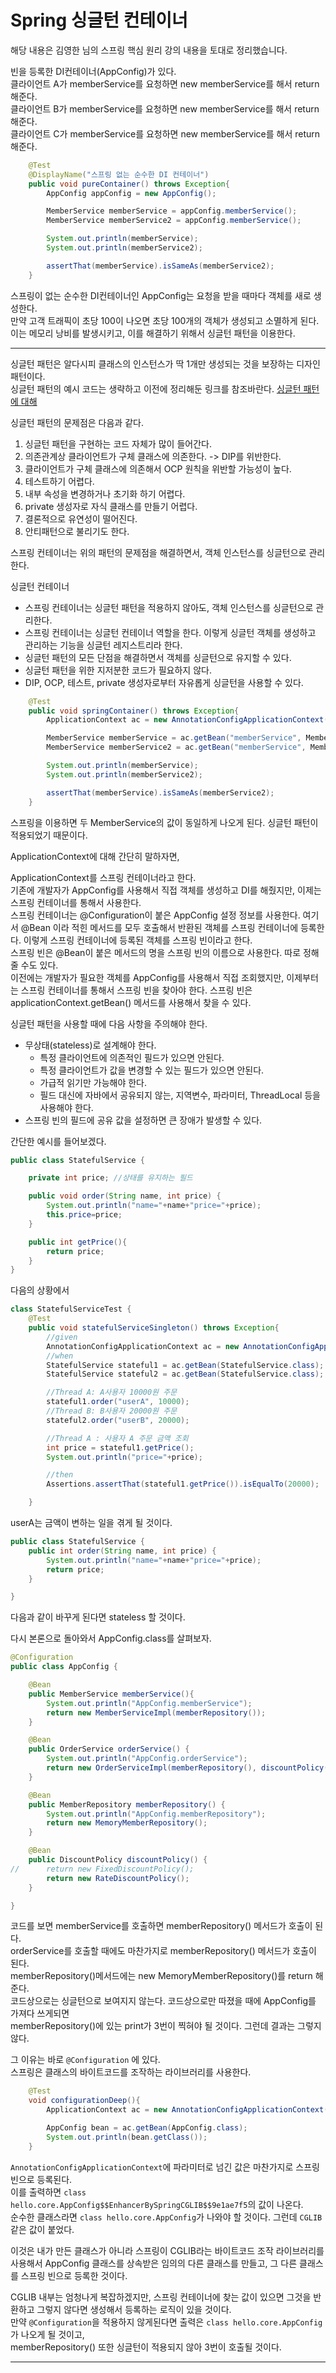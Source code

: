 # Spring 싱글턴 컨테이너
해당 내용은 김영한 님의 스프링 핵심 원리 강의 내용을 토대로 정리했습니다.  

빈을 등록한 DI컨테이너(AppConfig)가 있다.  
클라이언트 A가 memberService를 요청하면 new memberService를 해서 return 해준다.  
클라이언트 B가 memberService를 요청하면 new memberService를 해서 return 해준다.  
클라이언트 C가 memberService를 요청하면 new memberService를 해서 return 해준다.  

```java
    @Test
    @DisplayName("스프링 없는 순수한 DI 컨테이너")
    public void pureContainer() throws Exception{
        AppConfig appConfig = new AppConfig();

        MemberService memberService = appConfig.memberService();
        MemberService memberService2 = appConfig.memberService();

        System.out.println(memberService);
        System.out.println(memberService2);

        assertThat(memberService).isSameAs(memberService2);
    }
```

스프링이 없는 순수한 DI컨테이너인 AppConfig는 요청을 받을 때마다 객체를 새로 생성한다.  
만약 고객 트래픽이 초당 100이 나오면 초당 100개의 객체가 생성되고 소멸하게 된다.  
이는 메모리 낭비를 발생시키고, 이를 해결하기 위해서 싱글턴 패턴을 이용한다.  

***
싱글턴 패턴은 알다시피 클래스의 인스턴스가 딱 1개만 생성되는 것을 보장하는 디자인 패턴이다.  
싱글턴 패턴의 예시 코드는 생략하고 이전에 정리해둔 링크를 참조바란다. [싱글턴 패턴에 대해](https://github.com/Be-poz/Books/tree/master/Head%20First%20Design%20Patterns/Singleton%20Pattern)  

싱글턴 패턴의 문제점은 다음과 같다.  
1. 싱글턴 패턴을 구현하는 코드 자체가 많이 들어간다.
2. 의존관계상 클라이언트가 구체 클래스에 의존한다. -> DIP를 위반한다.
3. 클라이언트가 구체 클래스에 의존해서 OCP 원칙을 위반할 가능성이 높다.
4. 테스트하기 어렵다.
5. 내부 속성을 변경하거나 초기화 하기 어렵다.
6. private 생성자로 자식 클래스를 만들기 어렵다.
7. 결론적으로 유연성이 떨어진다.
8. 안티패턴으로 불리기도 한다.

스프링 컨테이너는 위의 패턴의 문제점을 해결하면서, 객체 인스턴스를 싱글턴으로 관리한다.  

싱글턴 컨테이너
* 스프링 컨테이너는 싱글턴 패턴을 적용하지 않아도, 객체 인스턴스를 싱글턴으로 관리한다.
* 스프링 컨테이너는 싱글턴 컨테이너 역할을 한다. 이렇게 싱글턴 객체를 생성하고 관리하는 기능을 싱글턴 레지스트리라 한다.
* 싱글턴 패턴의 모든 단점을 해결하면서 객체를 싱글턴으로 유지할 수 있다.
* 싱글턴 패턴을 위한 지저분한 코드가 필요하지 않다.
* DIP, OCP, 테스트, private 생성자로부터 자유롭게 싱글턴을 사용할 수 있다. 

```java
    @Test
    public void springContainer() throws Exception{
        ApplicationContext ac = new AnnotationConfigApplicationContext(AppConfig.class);

        MemberService memberService = ac.getBean("memberService", MemberService.class);
        MemberService memberService2 = ac.getBean("memberService", MemberService.class);

        System.out.println(memberService);
        System.out.println(memberService2);

        assertThat(memberService).isSameAs(memberService2);
    }
```
스프링을 이용하면 두 MemberService의 값이 동일하게 나오게 된다. 싱글턴 패턴이 적용되었기 때문이다.  

ApplicationContext에 대해 간단히 말하자면,  

ApplicationContext를 스프링 컨테이너라고 한다.  
기존에 개발자가 AppConfig를 사용해서 직접 객체를 생성하고 DI를 해줬지만, 이제는 스프링 컨테이너를 통해서 사용한다.  
스프링 컨테이너는 @Configuration이 붙은 AppConfig 설정 정보를 사용한다. 여기서 @Bean 이라 적힌 메서드를 모두 호출해서 반환된 객체를 스프링 컨테이너에 등록한다. 이렇게 스프링 컨테이너에 등록된 객체를 스프링 빈이라고 한다.  
스프링 빈은 @Bean이 붙은 메서드의 명을 스프링 빈의 이름으로 사용한다. 따로 정해줄 수도 있다.  
이전에는 개발자가 필요한 객체를 AppConfig를 사용해서 직접 조회했지만, 이제부터는 스프링 컨테이너를 통해서 스프링 빈을 찾아야 한다. 스프링 빈은 applicationContext.getBean() 메서드를 사용해서 찾을 수 있다.  

싱글턴 패턴을 사용할 때에 다음 사항을 주의해야 한다.  
* 무상태(stateless)로 설계해야 한다.  
  * 특정 클라이언트에 의존적인 필드가 있으면 안된다.
  * 특정 클라이언트가 값을 변경할 수 있는 필드가 있으면 안된다.
  * 가급적 읽기만 가능해야 한다.
  * 필드 대신에 자바에서 공유되지 않는, 지역변수, 파라미터, ThreadLocal 등을 사용해야 한다.
* 스프링 빈의 필드에 공유 값을 설정하면 큰 장애가 발생할 수 있다.  

간단한 예시를 들어보겠다.  
```java
public class StatefulService {

    private int price; //상태를 유지하는 필드

    public void order(String name, int price) {
        System.out.println("name="+name+"price="+price);
        this.price=price;
    }

    public int getPrice(){
        return price;
    }
}
```
다음의 상황에서  
```java
class StatefulServiceTest {
    @Test
    public void statefulServiceSingleton() throws Exception{
        //given
        AnnotationConfigApplicationContext ac = new AnnotationConfigApplicationContext(TestConfig.class);
        //when
        StatefulService stateful1 = ac.getBean(StatefulService.class);
        StatefulService stateful2 = ac.getBean(StatefulService.class);

        //Thread A: A사용자 10000원 주문
        stateful1.order("userA", 10000);
        //Thread B: B사용자 20000원 주문
        stateful2.order("userB", 20000);

        //Thread A : 사용자 A 주문 금액 조회
        int price = stateful1.getPrice();
        System.out.println("price="+price);

        //then
        Assertions.assertThat(stateful1.getPrice()).isEqualTo(20000);

    }
```
userA는 금액이 변하는 일을 겪게 될 것이다.  
```java
public class StatefulService {
    public int order(String name, int price) {
        System.out.println("name="+name+"price="+price);
        return price;
    }

}
```
다음과 같이 바꾸게 된다면 stateless 할 것이다.  

다시 본론으로 돌아와서 AppConfig.class를 살펴보자.  
```java
@Configuration
public class AppConfig {

    @Bean
    public MemberService memberService(){
        System.out.println("AppConfig.memberService");
        return new MemberServiceImpl(memberRepository());
    }

    @Bean
    public OrderService orderService() {
        System.out.println("AppConfig.orderService");
        return new OrderServiceImpl(memberRepository(), discountPolicy());
    }

    @Bean
    public MemberRepository memberRepository() {
        System.out.println("AppConfig.memberRepository");
        return new MemoryMemberRepository();
    }

    @Bean
    public DiscountPolicy discountPolicy() {
//      return new FixedDiscountPolicy();
        return new RateDiscountPolicy();
    }

}
```
코드를 보면 memberService를 호출하면 memberRepository() 메서드가 호출이 된다.  
orderService를 호출할 때에도 마찬가지로 memberRepository() 메서드가 호출이 된다.  
memberRepository()메서드에는 new MemoryMemberRepository()를 return 해준다.  
코드상으로는 싱글턴으로 보여지지 않는다. 코드상으로만 따졌을 때에 AppConfig를 가져다 쓰게되면  
memberRepository()에 있는 print가 3번이 찍혀야 될 것이다. 그런데 결과는 그렇지 않다.  

그 이유는 바로 ``@Configuration`` 에 있다.  
스프링은 클래스의 바이트코드를 조작하는 라이브러리를 사용한다.  

```java
    @Test
    void configurationDeep(){
        ApplicationContext ac = new AnnotationConfigApplicationContext(AppConfig.class);

        AppConfig bean = ac.getBean(AppConfig.class);
        System.out.println(bean.getClass());
    }
```
``AnnotationConfigApplicationContext``에 파라미터로 넘긴 값은 마찬가지로 스프링 빈으로 등록된다.  
이를 출력하면 ``class hello.core.AppConfig$$EnhancerBySpringCGLIB$$9e1ae7f5``의 값이 나온다.  
순수한 클래스라면 ``class hello.core.AppConfig``가 나와야 할 것이다. 그런데 ``CGLIB``같은 값이 붙었다.  

이것은 내가 만든 클래스가 아니라 스프링이 CGLIB라는 바이트코드 조작 라이브러리를 사용해서 AppConfig 클래스를 상속받은 임의의 다른 클래스를 만들고,
그 다른 클래스를 스프링 빈으로 등록한 것이다.  

CGLIB 내부는 엄청나게 복잡하겠지만, 스프링 컨테이너에 찾는 값이 있으면 그것을 반환하고 그렇지 않다면 생성해서 등록하는 로직이 있을 것이다.   
만약 ``@Configuration``을 적용하지 않게된다면 출력은 ``class hello.core.AppConfig``가 나오게 될 것이고,  
memberRepository() 또한 싱글턴이 적용되지 않아 3번이 호출될 것이다.  

***

